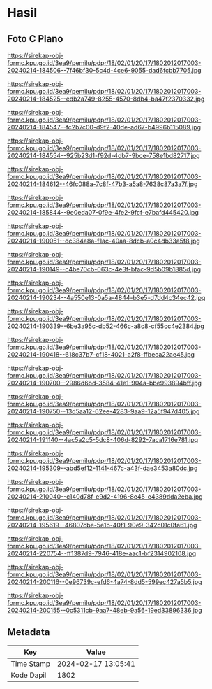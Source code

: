 # Hasil

## Foto C Plano

https://sirekap-obj-formc.kpu.go.id/3ea9/pemilu/pdpr/18/02/01/20/17/1802012017003-20240214-184506--7f46bf30-5c4d-4ce6-9055-dad6fcbb7705.jpg

https://sirekap-obj-formc.kpu.go.id/3ea9/pemilu/pdpr/18/02/01/20/17/1802012017003-20240214-184525--edb2a749-8255-4570-8db4-ba47f2370332.jpg

https://sirekap-obj-formc.kpu.go.id/3ea9/pemilu/pdpr/18/02/01/20/17/1802012017003-20240214-184547--fc2b7c00-d9f2-40de-ad67-b4996b115089.jpg

https://sirekap-obj-formc.kpu.go.id/3ea9/pemilu/pdpr/18/02/01/20/17/1802012017003-20240214-184554--925b23d1-f92d-4db7-9bce-758e1bd82717.jpg

https://sirekap-obj-formc.kpu.go.id/3ea9/pemilu/pdpr/18/02/01/20/17/1802012017003-20240214-184612--46fc088a-7c8f-47b3-a5a8-7638c87a3a7f.jpg

https://sirekap-obj-formc.kpu.go.id/3ea9/pemilu/pdpr/18/02/01/20/17/1802012017003-20240214-185844--9e0eda07-0f9e-4fe2-9fcf-e7bafd445420.jpg

https://sirekap-obj-formc.kpu.go.id/3ea9/pemilu/pdpr/18/02/01/20/17/1802012017003-20240214-190051--dc384a8a-f1ac-40aa-8dcb-a0c4db33a5f8.jpg

https://sirekap-obj-formc.kpu.go.id/3ea9/pemilu/pdpr/18/02/01/20/17/1802012017003-20240214-190149--c4be70cb-063c-4e3f-bfac-9d5b09b1885d.jpg

https://sirekap-obj-formc.kpu.go.id/3ea9/pemilu/pdpr/18/02/01/20/17/1802012017003-20240214-190234--4a550e13-0a5a-4844-b3e5-d7dd4c34ec42.jpg

https://sirekap-obj-formc.kpu.go.id/3ea9/pemilu/pdpr/18/02/01/20/17/1802012017003-20240214-190339--6be3a95c-db52-466c-a8c8-cf55cc4e2384.jpg

https://sirekap-obj-formc.kpu.go.id/3ea9/pemilu/pdpr/18/02/01/20/17/1802012017003-20240214-190418--618c37b7-cf18-4021-a2f8-ffbeca22ae45.jpg

https://sirekap-obj-formc.kpu.go.id/3ea9/pemilu/pdpr/18/02/01/20/17/1802012017003-20240214-190700--2986d6bd-3584-41e1-904a-bbe993894bff.jpg

https://sirekap-obj-formc.kpu.go.id/3ea9/pemilu/pdpr/18/02/01/20/17/1802012017003-20240214-190750--13d5aa12-62ee-4283-9aa9-12a5f947d405.jpg

https://sirekap-obj-formc.kpu.go.id/3ea9/pemilu/pdpr/18/02/01/20/17/1802012017003-20240214-191140--4ac5a2c5-5dc8-406d-8292-7aca1716e781.jpg

https://sirekap-obj-formc.kpu.go.id/3ea9/pemilu/pdpr/18/02/01/20/17/1802012017003-20240214-195309--abd5ef12-1141-467c-a43f-dae3453a80dc.jpg

https://sirekap-obj-formc.kpu.go.id/3ea9/pemilu/pdpr/18/02/01/20/17/1802012017003-20240214-210040--c140d78f-e9d2-4196-8e45-e4389dda2eba.jpg

https://sirekap-obj-formc.kpu.go.id/3ea9/pemilu/pdpr/18/02/01/20/17/1802012017003-20240214-195619--46807cbe-5e1b-40f1-90e9-342c01c0fa61.jpg

https://sirekap-obj-formc.kpu.go.id/3ea9/pemilu/pdpr/18/02/01/20/17/1802012017003-20240214-220754--ff1387d9-7946-418e-aac1-bf2314902108.jpg

https://sirekap-obj-formc.kpu.go.id/3ea9/pemilu/pdpr/18/02/01/20/17/1802012017003-20240214-200116--0e96739c-efd6-4a74-8dd5-599ec427a5b5.jpg

https://sirekap-obj-formc.kpu.go.id/3ea9/pemilu/pdpr/18/02/01/20/17/1802012017003-20240214-200155--0c5311cb-9aa7-48eb-9a56-19ed33896336.jpg


## Metadata

| Key        | Value               |
| ---------- | ------------------- |
| Time Stamp | 2024-02-17 13:05:41 |
| Kode Dapil | 1802                |



